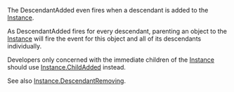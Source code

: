 The DescendantAdded even fires when a descendant is added to the [Instance](https://developer.roblox.com/en-us/api-reference/class/Instance).

As DescendantAdded fires for every descendant, parenting an object to the [Instance](https://developer.roblox.com/en-us/api-reference/class/Instance) will fire the event for this object and all of its descendants individually.

Developers only concerned with the immediate children of the [Instance](https://developer.roblox.com/en-us/api-reference/class/Instance) should use [Instance.ChildAdded](https://developer.roblox.com/en-us/api-reference/event/Instance/ChildAdded) instead.

See also [Instance.DescendantRemoving](https://developer.roblox.com/en-us/api-reference/event/Instance/DescendantRemoving).